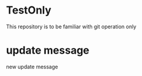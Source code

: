 # TestOnly
This repository is to be familiar with git operation only

# update message
new update message
